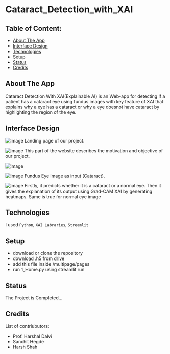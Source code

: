 # Cataract_Detection_with_XAI

## Table of Content:

- [About The App](#about-the-app)
- [Interface Design](#interface-design)
- [Technologies](#technologies)
- [Setup](#setup)
- [Status](#status)
- [Credits](#credits)


## About The App
Cataract Detection With XAI(Explainable AI) is an Web-app for detecting if a patient has a cataract eye using fundus images with key feature of XAI that explains why a eye has a cataract or why a eye doesnot have cataract by highlighting the region of the eye.

## Interface Design
 ![image](https://github.com/RutwikPatel13/Cataract_Detection_with_XAI/assets/65476005/81b3f49d-5370-4f54-ad90-6ce1c2b096ca)
Landing page of our project.

 ![image](https://github.com/RutwikPatel13/Cataract_Detection_with_XAI/assets/65476005/f596417d-76f5-4973-92b5-b0de78aab9bf)
This part of the website describes the motivation and objective of our project.

 ![image](https://github.com/RutwikPatel13/Cataract_Detection_with_XAI/assets/65476005/372c81e8-bff6-4626-8198-99572f0a253a)

![image](https://github.com/RutwikPatel13/Cataract_Detection_with_XAI/assets/65476005/f39a1add-9b07-495e-b181-f583e7839677)
Fundus Eye image as input (Cataract).

 ![image](https://github.com/RutwikPatel13/Cataract_Detection_with_XAI/assets/65476005/eff0e303-9603-4066-bb35-40df09afb015)
Firstly, it predicts whether it is a cataract or a normal eye. Then it gives the explanation of its output using Grad-CAM XAI by generating heatmaps.
Same is true for normal eye image

## Technologies
I used `Python`, `XAI Labraries`, `Streamlit`

## Setup
- download or clone the repository
- download .h5 from [drive](https://drive.google.com/file/d/1i_0mLAkRwUojQA-YOuPz52c1JP-9kiVw/view?usp=drive_link)
- add this file inside /multipage/pages
- run 1_Home.py using streamlit run <pathname>

## Status
The Project is Completed...

## Credits
List of contriubutors:
- Prof. Harshal Dalvi
- Sanchit Hegde
- Harsh Shah
